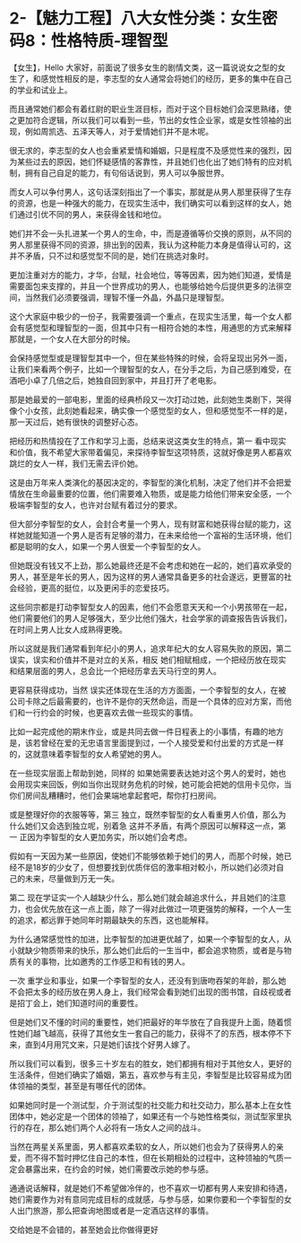 # 2-【魅力工程】八大女性分类：女生密码8：性格特质-理智型

【女生】，Hello 大家好，前面说了很多女生的剧情文类，这一篇说说女之型的女生了，和感觉性相反的是，李志型的女人通常会将她们的经历，更多的集中在自己的学业和试业上。

而且通常她们都会有着红尉的职业生涯目标，而对于这个目标她们会深思熟绪，使之更加符合逻辑，所以我们可以看到一些，节出的女性企业家，或是女性领袖的出现，例如周凯选、五泽天等人，对于爱情她们并不是木呢。

很无求的，李志型的女人也会重紧爱情和婚姻，只是程度不及感觉性来的强烈，因为某些过去的原因，她们怀疑感情的客靠性，并且她们也化出了她们特有的应对机制，拥有自己自足的能力，有句俗话说到，男人可以争服世界。

而女人可以争付男人，这句话深刻指出了一个事实，那就是从男人那里获得了生存的资源，也是一种强大的能力，在现实生活中，我们确实可以看到这样的女人，她们通过引优不同的男人，来获得金钱和地位。

她们并不会一头扎进某一个男人的生命，中，而是遵循等价交换的原则，从不同的男人那里获得不同的资源，排出到的因素，我认为这种能力本身是值得认可的，这并不矛盾，只不过和感觉型不同的是，她们在挑选对象时。

更加注重对方的能力，才华，台赋，社会地位，等等因素，因为她们知道，爱情是需要面包来支撑的，并且一个世界成功的男人，也能够给她今后提供更多的法徘空间，当然我们必须要强调，理智不懂一外晶，外晶只是理智型。

这个大家庭中极少的一份子，我需要强调一个重点，在现实生活里，每一个女人都会有感觉型和理智型的一面，但其中只有一相符合她的本性，用通思的方式来解释那就是，一个女人在大部分的时候。

会保持感觉型或是理智型其中一个，但在某些特殊的时候，会将呈现出另外一面，让我们来看两个例子，比如一个理智型的女人，在分手之后，为自己感到难受，在酒吧小卓了几倍之后，她独自回到家中，并且打开了老电影。

那是她最爱的一部电影，里面的经典桥段又一次打动过她，此刻她生类剧下，哭得像个小女孩，此刻她看起来，确实像一个感觉型的女人，但和感觉型不一样的是，那一天过后，她有很快的调整好心态。

把经历和热情投在了工作和学习上面，总结来说这类女生的特点，第一 看中现实和价值，我不希望大家带着偏见，来探待李智型这项特质，这就好像是男人都喜欢跳烂的女人一样，我们无需去评价她。

这是由万年来人类演化的基因决定的，李智型的演化机制，决定了他们并不会把爱情放在生命最重要的位置，他们需要难入物质，或是能力给他们带来安全感，一个极端李智型的女人，也许对台赋有着过分的要求。

但大部分李智型的女人，会封合考量一个男人，现有财富和她获得台赋的能力，这样她就能知道一个男人是否有足够的潜力，在未来给他一个富裕的生活环境，他们都是聪明的女人，如果一个男人很爱一个李智型的女人。

但她既没有钱又不上劲，那么她最终还是不会考虑和她在一起的，她们喜欢承受的男人，甚至是年长的男人，因为这样的男人通常具备更多的社会遂远，更豐富的社会经验，更高的挺位，以及更闲手的恋爱技巧。

这些同宗都是打动李智型女人的因素，他们不会愿意天天和一个小男孩带在一起，他们需要他们的男人足够强大，至少比他们强大，社会学家的调查报告告诉我们，在时间上男人比女人成熟得更晚。

所以这就是我们通常看到年纪小的男人，追求年纪大的女人容易失败的原因，第二 误实，误实和价值并不是对立的关系，相反 她们相赋相成，一个把经历放在现实和结果层面的男人，总会比一个把经历拿去天马行空的男人。

更容易获得成功，当然 误实还体现在生活的方方面面，一个李智型的女人，在被公司卡除之后最需要的，也许不是你的天然命运，而是一个具体的应对方案，而他们和一行约会的时候，也更喜欢去做一些现实的事情。

比如一起完成他的期末作业，或是共同去做一件日程表上的小事情，有趣的地方是，该若曾经在爱的无忠语言里面提到过，一个人接受爱和付出爱的方式是一样的，这就意味着李智型的女人希望她的男人。

在一些现实层面上帮助到她，同样的 如果她需要表达她对这个男人的爱时，她也会用现实来回饭，例如当你出现财务危机的时候，她可能会把她的信用卡见你，当你们房间乱糟糟时，他们会果端地拿起套吧，帮你打扫房间。

或是整理好你的衣服等等，第三 独立，既然李智型的女人看重男人价值，那么为什么她们又会选到独立呢，别着急 这并不矛盾，有两个原因可以解释这一点，第一 正因为李智型的女人更加务实，所以她们会考虑。

假如有一天因为某一些原因，使她们不能够依赖于她们的男人，而那个时候，她已经不是18岁的少女了，但想要找到优质伴侣的激率相对較小，所以她们必须对自己的未来，尽量做到万无一失。

第二 现在学证实一个人越缺少什么，那么她们就会越追求什么，并且她们的注意力，也会优先放在这一点上面，除了一得对此做过一项更强势的解释，一个人一生的追求，都远罪于她同年时期最缺失的东西，这也能解释。

为什么通常感觉性的加进，比李智型的加进更优越了，如果一个李智型的女人，从小就缺少物质带来的快乐，那么她们此后的一生当中，都会追求物质，或者是与物质有关的事物，比如邀秀的工作感卫和有钱的男人。

一次 重学业和事业，如果一个李智型的女人，还没有到唐吻吞架的年龄，那么她不会把太多的经历放在男人身上，我们经常会看到她们出现的图书馆，自歧视或者是招丁会上，她们知道时间的重要性。

但是她们又不懂的时间的重要性，她们把最好的年华放在了自我提升上面，随着惯性她们越飞越高，获得了其他女生一套自己的能力，获得不了的东西，根本停不下来，直到4月用咒文来，只是她们该找个好男人嫁了。

所以我们可以看到，很多三十岁左右的胜女，她们都拥有相对于其他女人，更好的生活条件，但她们确实了婚姻，第五，喜欢参与有主见，李智型是比较容易成为团体领袖的类型，甚至是有哪任代的团体。

如果她同时是一个测试型，介于测试型的社交能力和社交动力，那么基本上在女性团体中，她必定是一个团体的领袖了，如果还有一个与她性格类似，测试型家里执行的存在，那么她们两个人必将有一场女人之间的战斗。

当然在两星关系里面，男人都喜欢柔软的女人，所以她们也会为了获得男人的亲爱，而不得不暂时押忆住自己的本性，但在长期相处的过程中，这种领袖的气质一定会暴露出来，在约会的时候，她们需要改示她的参与感。

通通说话解释，就是她们不希望做冷伴的，也不喜欢一切都有男人来安排和待遇，她们需要作为对有意同完成目标的成就感，与参与感，如果你要和一个李智型的女人出门旅游，那么把查询地图或者是一定酒店这样的事情。

交给她是不会错的，甚至她会比你做得更好